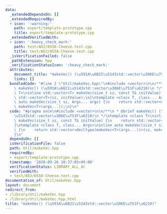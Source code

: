 ```yaml
---
data:
  _extendedDependsOn: []
  _extendedRequiredBy:
  - icon: ':warning:'
    path: export/template-prototype.cpp
    title: export/template-prototype.cpp
  _extendedVerifiedWith:
  - icon: ':heavy_check_mark:'
    path: test/AOJ/0558-Cheese.test.cpp
    title: test/AOJ/0558-Cheese.test.cpp
  _isVerificationFailed: false
  _pathExtension: hpp
  _verificationStatusIcon: ':heavy_check_mark:'
  attributes:
    document_title: "makeVec() (\u591A\u6B21\u5143std::vector\u306E\u751F\u6210)"
    links: []
  bundledCode: "#line 2 \"Util/makeVec.hpp\"\n#include <vector>\n\n/**\n * @brief\
    \ makeVec() (\u591A\u6B21\u5143std::vector\u306E\u751F\u6210)\n */\ntemplate <class\
    \ T>\ninline std::vector<T> makeVec(size_t sz, const T& initValue) {\n    return\
    \ std::vector<T>(sz, initValue);\n}\ntemplate <class T, class... Args>\ninline\
    \ auto makeVec(size_t sz, Args... args) {\n    return std::vector<decltype(makeVec<T>(args...))>(sz,\
    \ makeVec<T>(args...));\n}\n"
  code: "#pragma once\n#include <vector>\n\n/**\n * @brief makeVec() (\u591A\u6B21\
    \u5143std::vector\u306E\u751F\u6210)\n */\ntemplate <class T>\ninline std::vector<T>\
    \ makeVec(size_t sz, const T& initValue) {\n    return std::vector<T>(sz, initValue);\n\
    }\ntemplate <class T, class... Args>\ninline auto makeVec(size_t sz, Args... args)\
    \ {\n    return std::vector<decltype(makeVec<T>(args...))>(sz, makeVec<T>(args...));\n\
    }\n"
  dependsOn: []
  isVerificationFile: false
  path: Util/makeVec.hpp
  requiredBy:
  - export/template-prototype.cpp
  timestamp: '2020-09-26 18:37:05+09:00'
  verificationStatus: LIBRARY_ALL_AC
  verifiedWith:
  - test/AOJ/0558-Cheese.test.cpp
documentation_of: Util/makeVec.hpp
layout: document
redirect_from:
- /library/Util/makeVec.hpp
- /library/Util/makeVec.hpp.html
title: "makeVec() (\u591A\u6B21\u5143std::vector\u306E\u751F\u6210)"
---
```

